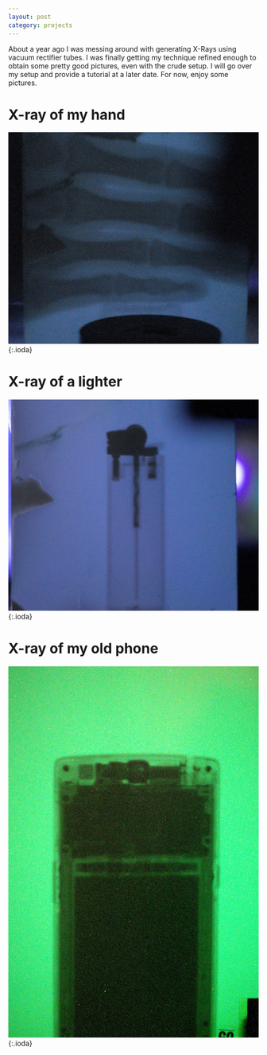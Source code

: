 ```yaml
---
layout: post
category: projects
---
```


About a year ago I was messing around with generating X-Rays using vacuum rectifier tubes. I was finally getting my technique refined enough to obtain some pretty good pictures, even with the crude setup. I will go over my setup and provide a tutorial at a later date. For now, enjoy some pictures.

# X-ray of my hand
![X-ray of my hand](/pictures/hand_xray.jpg){:.ioda}
# X-ray of a lighter
![X-ray of a lighter](/pictures/lighter_xray.jpg){:.ioda}
# X-ray of my old phone
![X-ray of my old phone](/pictures/oneplusone_xray_2ndcrop.jpg){:.ioda}
